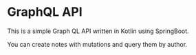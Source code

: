 # GraphQL API

This is a simple Graph QL API written in Kotlin using SpringBoot. 

You can create notes with mutations and query them by author.
